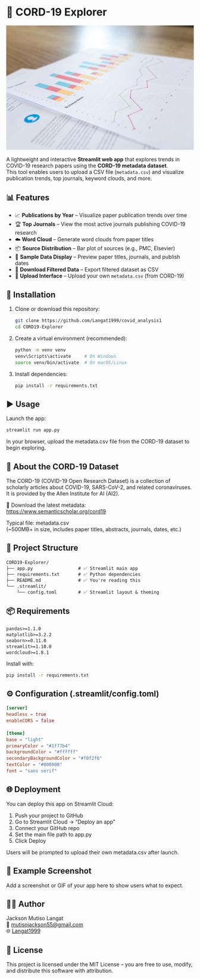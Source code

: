 # 🦠 CORD-19 Explorer
![alt text](<Analsis img.jpg>)

A lightweight and interactive **Streamlit web app** that explores trends in COVID-19 research papers using the **CORD-19 metadata dataset**.  
This tool enables users to upload a CSV file (`metadata.csv`) and visualize publication trends, top journals, keyword clouds, and more.

## 📊 Features

- 📈 **Publications by Year** – Visualize paper publication trends over time
- 🏆 **Top Journals** – View the most active journals publishing COVID-19 research
- ☁️ **Word Cloud** – Generate word clouds from paper titles
- 📦 **Source Distribution** – Bar plot of sources (e.g., PMC, Elsevier)
- 📄 **Sample Data Display** – Preview paper titles, journals, and publish dates
- 💾 **Download Filtered Data** – Export filtered dataset as CSV
- 📂 **Upload Interface** – Upload your own `metadata.csv` (from CORD-19)

## 🚀 Installation

1. Clone or download this repository:
   ```bash
   git clone https://github.com/Langat1999/covid_analysis1
   cd CORD19-Explorer
   ```
2. Create a virtual environment (recommended):
   ```bash
   python -m venv venv
   venv\Scripts\activate     # On Windows
   source venv/bin/activate  # On macOS/Linux
   ```
3. Install dependencies:
   ```bash
   pip install -r requirements.txt
   ```

## ▶️ Usage

Launch the app:
```bash
streamlit run app.py
```
In your browser, upload the metadata.csv file from the CORD-19 dataset to begin exploring.

## 🧠 About the CORD-19 Dataset

The CORD-19 (COVID-19 Open Research Dataset) is a collection of scholarly articles about COVID-19, SARS-CoV-2, and related coronaviruses. It is provided by the Allen Institute for AI (AI2).

🔗 Download the latest metadata:  
https://www.semanticscholar.org/cord19

Typical file: metadata.csv  
(~500MB+ in size, includes paper titles, abstracts, journals, dates, etc.)

## 📁 Project Structure

```
CORD19-Explorer/
├── app.py                 # ✅ Streamlit main app
├── requirements.txt       # ✅ Python dependencies
├── README.md              # ✅ You're reading this
└── .streamlit/
    └── config.toml        # ✅ Streamlit layout & theming
```

## 📦 Requirements

```
pandas>=1.1.0
matplotlib>=3.2.2
seaborn>=0.11.0
streamlit>=1.10.0
wordcloud>=1.8.1
```

Install with:
```bash
pip install -r requirements.txt
```

## ⚙️ Configuration (.streamlit/config.toml)

```toml
[server]
headless = true
enableCORS = false

[theme]
base = "light"
primaryColor = "#1f77b4"
backgroundColor = "#ffffff"
secondaryBackgroundColor = "#f0f2f6"
textColor = "#000000"
font = "sans serif"
```

## 🌐 Deployment

You can deploy this app on Streamlit Cloud:

1. Push your project to GitHub
2. Go to Streamlit Cloud → “Deploy an app”
3. Connect your GitHub repo
4. Set the main file path to app.py
5. Click Deploy

Users will be prompted to upload their own metadata.csv after launch.

## 🧪 Example Screenshot

Add a screenshot or GIF of your app here to show users what to expect.

## 👨‍💻 Author

Jackson Mutiso Langat  
📧 mutisojackson55@gmail.com  
🌐 [Langat1999](https://github.com/Langat1999)

## 📜 License

This project is licensed under the MIT License – you are free to use, modify, and distribute this software with attribution.
